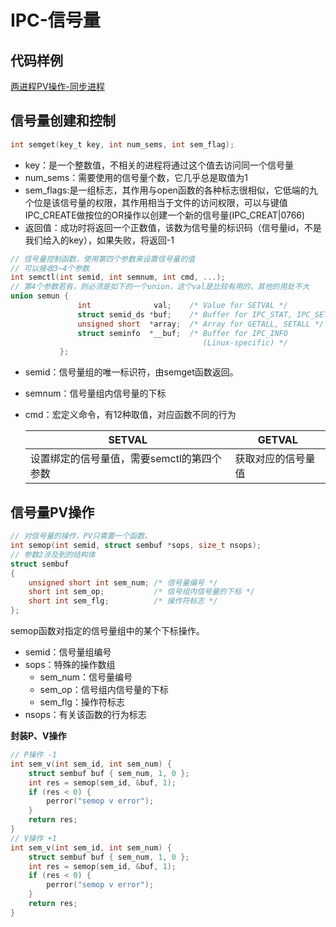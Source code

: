 # IPC-信号量

## 代码样例

[两进程PV操作-同步进程](https://github.com/fjnucym/LinuxSystemCallDemo/blob/master/project/IPC-Semaphore.cpp)

## 信号量创建和控制

```c
int semget(key_t key, int num_sems, int sem_flag);
```

- key：是一个整数值，不相关的进程将通过这个值去访问同一个信号量
- num_sems：需要使用的信号量个数，它几乎总是取值为1
- sem_flags:是一组标志，其作用与open函数的各种标志很相似，它低端的九个位是该信号量的权限，其作用相当于文件的访问权限，可以与键值IPC_CREATE做按位的OR操作以创建一个新的信号量(IPC_CREAT|0766)
- 返回值：成功时将返回一个正数值，该数为信号量的标识码（信号量id，不是我们给入的key），如果失败，将返回-1

```c
// 信号量控制函数，使用第四个参数来设置信号量的值
// 可以接收3~4个参数
int semctl(int semid, int semnum, int cmd, ...);
// 第4个参数若有，则必须是如下的一个union，这个val是比较有用的，其他的用处不大
union semun {
               int              val;    /* Value for SETVAL */
               struct semid_ds *buf;    /* Buffer for IPC_STAT, IPC_SET */
               unsigned short  *array;  /* Array for GETALL, SETALL */
               struct seminfo  *__buf;  /* Buffer for IPC_INFO
                                           (Linux-specific) */
           };
```

- semid：信号量组的唯一标识符，由semget函数返回。

- semnum：信号量组内信号量的下标

- cmd：宏定义命令，有12种取值，对应函数不同的行为

  | SETVAL                                     | GETVAL             |
  | ------------------------------------------ | ------------------ |
  | 设置绑定的信号量值，需要semctl的第四个参数 | 获取对应的信号量值 |

## 信号量PV操作

```c
// 对信号量的操作，PV只需要一个函数。
int semop(int semid, struct sembuf *sops, size_t nsops);
// 参数2涉及到的结构体
struct sembuf
{
    unsigned short int sem_num;	/* 信号量编号 */
	short int sem_op;			/* 信号组内信号量的下标 */
	short int sem_flg;			/* 操作符标志 */
};
```

semop函数对指定的信号量组中的某个下标操作。

- semid：信号量组编号
- sops：特殊的操作数组
  - sem_num：信号量编号
  - sem_op：信号组内信号量的下标
  - sem_flg：操作符标志
- nsops：有关该函数的行为标志

**封装P、V操作**

```c
// P操作 -1
int sem_v(int sem_id, int sem_num) {
	struct sembuf buf { sem_num, 1, 0 };
	int res = semop(sem_id, &buf, 1);
	if (res < 0) {
		perror("semop v error");
	}
	return res;
}
// V操作 +1
int sem_v(int sem_id, int sem_num) {
	struct sembuf buf { sem_num, 1, 0 };
	int res = semop(sem_id, &buf, 1);
	if (res < 0) {
		perror("semop v error");
	}
	return res;
}
```

